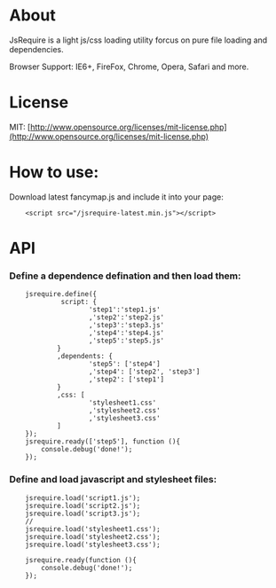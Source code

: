 About
=======
JsRequire is a light js/css loading utility forcus on pure file loading and dependencies.

Browser Support: IE6+, FireFox, Chrome, Opera, Safari and more.

License
=======
MIT: [http://www.opensource.org/licenses/mit-license.php](http://www.opensource.org/licenses/mit-license.php)


How to use:
=======
Download latest fancymap.js and include it into your page:

        <script src="/jsrequire-latest.min.js"></script>


API
=======

### Define a dependence defination and then load them:

        jsrequire.define({
                 script: {
                        'step1':'step1.js'
                        ,'step2':'step2.js'
                        ,'step3':'step3.js'
                        ,'step4':'step4.js'
                        ,'step5':'step5.js'
                }
                ,dependents: {
                        'step5': ['step4']
                        ,'step4': ['step2', 'step3']
                        ,'step2': ['step1']
                }
                ,css: [
                        'stylesheet1.css'
                        ,'stylesheet2.css'
                        ,'stylesheet3.css'
                ]
        });
        jsrequire.ready(['step5'], function (){
        	console.debug('done!');
        });


### Define and load javascript and stylesheet files:


        jsrequire.load('script1.js');
        jsrequire.load('script2.js');
        jsrequire.load('script3.js');
        //
        jsrequire.load('stylesheet1.css');
        jsrequire.load('stylesheet2.css');
        jsrequire.load('stylesheet3.css');
        
        jsrequire.ready(function (){
        	console.debug('done!');
        });
